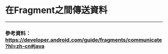 # 在Fragment之間傳送資料
---
### 參考資料：https://developer.android.com/guide/fragments/communicate?hl=zh-cn#java
